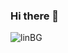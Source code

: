 ### Hi there 👋
![linBG](https://github.com/Ashutosh-Singh-10/Ashutosh-Singh-10/assets/83817283/f9a12685-061b-4cb3-93af-47523c3bfd19)

<!--
**Ashutosh-Singh-10/Ashutosh-Singh-10** is a ✨ _special_ ✨ repository because its `README.md` (this file) appears on your GitHub profile.

Here are some ideas to get you started:

- 🔭 I’m currently working on ...
- 🌱 I’m currently learning ...
- 👯 I’m looking to collaborate on ...
- 🤔 I’m looking for help with ...
- 💬 Ask me about ...
- 📫 How to reach me: ...
- 😄 Pronouns: ...
- ⚡ Fun fact: ...
-->
